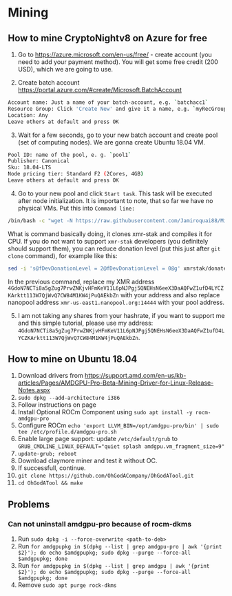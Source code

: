 # Mining

## How to mine CryptoNightv8 on Azure for free
1. Go to https://azure.microsoft.com/en-us/free/ - create account (you need to add your payment method). You will get some free credit (200 USD), which we are going to use.

2. Create batch account https://portal.azure.com/#create/Microsoft.BatchAccount
```bash
Account name: Just a name of your batch-account, e.g. `batchacc1`
Resource Group: Click 'Create New' and give it a name, e.g. `myRecGroup`
Location: Any
Leave others at default and press OK
```

3. Wait for a few seconds, go to your new batch account and create pool (set of computing nodes). We are gonna create Ubuntu 18.04 VM.
```bash
Pool ID: name of the pool, e. g. `pool1`
Publisher: Canonical
Sku: 18.04-LTS
Node pricing tier: Standard F2 (2Cores, 4GB)
Leave others at default and press OK
```

4. Go to your new pool and click `Start task`. This task will be executed after node initialization. It is important to note, that so far we have no physical VMs. Put this into `Command line:`
```bash
/bin/bash -c "wget -N https://raw.githubusercontent.com/Jamiroquai88/Mining-OC-Settings/master/azure.sh; chmod +x azure.sh; ./azure.sh xmr-us-east1.nanopool.org:14444 4GdoN7NCTi8a5gZug7PrwZNKjvHFmKeV11L6pNJPgj5QNEHsN6eeX3DaAQFwZ1ufD4LYCZKArktt113W7QjWvQ7CW84M1KW4jPuQAEkbZn;"
```
What is command basically doing, it clones xmr-stak and compiles it for CPU. If you do not want to support `xmr-stak` developers (you definitely should support them), you can reduce donation level (put this just after `git clone` command), for example like this:
```bash
sed -i 's@fDevDonationLevel = 2@fDevDonationLevel = 0@g' xmrstak/donate-level.hpp;
```
In the previous command, replace my XMR address `4GdoN7NCTi8a5gZug7PrwZNKjvHFmKeV11L6pNJPgj5QNEHsN6eeX3DaAQFwZ1ufD4LYCZKArktt113W7QjWvQ7CW84M1KW4jPuQAEkbZn` with your address and also replace nanopool address `xmr-us-east1.nanopool.org:14444` with your pool address.

5. I am not taking any shares from your hashrate, if you want to support me and this simple tutorial, please use my address:
`4GdoN7NCTi8a5gZug7PrwZNKjvHFmKeV11L6pNJPgj5QNEHsN6eeX3DaAQFwZ1ufD4LYCZKArktt113W7QjWvQ7CW84M1KW4jPuQAEkbZn`.



## How to mine on Ubuntu 18.04
1. Download drivers from https://support.amd.com/en-us/kb-articles/Pages/AMDGPU-Pro-Beta-Mining-Driver-for-Linux-Release-Notes.aspx
2. `sudo dpkg --add-architecture i386`
3. Follow instructions on page
4. Install Optional ROCm Component using `sudo apt install -y rocm-amdgpu-pro`
5. Configure ROCm `echo 'export LLVM_BIN=/opt/amdgpu-pro/bin' | sudo tee /etc/profile.d/amdgpu-pro.sh`
6. Enable large page support: update `/etc/default/grub` to `GRUB_CMDLINE_LINUX_DEFAULT="quiet splash amdgpu.vm_fragment_size=9"`
7. `update-grub; reboot`
8. Download claymore miner and test it without OC.
9. If successfull, continue.
10. `git clone https://github.com/OhGodACompany/OhGodATool.git`
11. `cd OhGodATool && make`

## Problems
### Can not uninstall amdgpu-pro because of rocm-dkms
1. Run `sudo dpkg -i --force-overwrite <path-to-deb>`
2. Run `for amdgpupkg in $(dpkg --list | grep amdgpu-pro | awk '{print $2}'); do echo $amdgpupkg; sudo dpkg --purge --force-all $amdgpupkg; done`
3. Run `for amdgpupkg in $(dpkg --list | grep amdgpu | awk '{print $2}'); do echo $amdgpupkg; sudo dpkg --purge --force-all $amdgpupkg; done`
4. Remove `sudo apt purge rock-dkms`
